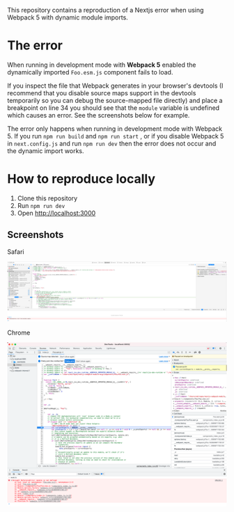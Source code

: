 This repository contains a reproduction of a Nextjs error when using Webpack 5 with dynamic module imports.

# The error

When running in development mode with **Webpack 5** enabled the dynamically imported `Foo.esm.js` component fails to load.

If you inspect the file that Webpack generates in your browser's devtools (I recommend that you disable source maps support in the devtools temporarily so you can debug the source-mapped file directly) and place a breakpoint on line 34 you should see that the `module` variable is undefined which causes an error. See the screenshots below for example.

The error only happens when running in development mode with Webpack 5. If you run `npm run build` and `npm run start` , or if you disable Webpack 5 in `next.config.js` and run `npm run dev` then the error does not occur and the dynamic import works.

# How to reproduce locally

1. Clone this repository
2. Run `npm run dev`
3. Open [http://localhost:3000](http://localhost:3000)

## Screenshots

Safari

![Safari Devtools example image](./safari-devtools-example.png)

Chrome

![Chrome Devtools example image](./chome-devtools-example.png)
